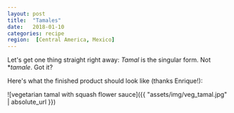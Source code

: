 ```yaml
---
layout: post
title:  "Tamales"
date:   2018-01-10 
categories: recipe
region:  [Central America, Mexico]
---
```


Let's get one thing straight right away:  *Tamal* is the singular form.  Not *<em>tamale</em>.  Got it?

Here's what the finished product should look like (thanks Enrique!):

![vegetarian tamal with squash flower sauce]({{ "assets/img/veg_tamal.jpg" | absolute_url }})